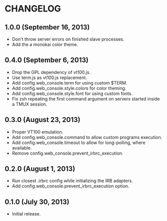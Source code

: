 # CHANGELOG

## 1.0.0 (September 16, 2013)

* Don't throw server errors on finished slave processes.
* Add the a monokai color theme.

## 0.4.0 (September 6, 2013)

* Drop the GPL dependency of vt100.js.
* Use term.js as vt100.js replacement.
* Add config.web_console.term for using custom $TERM.
* Add config.web_console.style.colors for color theming.
* Add config.web_console.style.font for using custom fonts.
* Fix zsh repeating the first command argument on servers started inside a TMUX session.

## 0.3.0 (August 23, 2013)

* Proper VT100 emulation.
* Add config.web_console.command to allow custom programs execution.
* Add config.web_console.timeout to allow for long-polling, where available.
* Remove config.web_console.prevent_irbrc_execution.

## 0.2.0 (August 1, 2013)

* Run closest .irbrc config while initializing the IRB adapters.
* Add config.web_console.prevent_irbrc_execution option.

## 0.1.0 (July 30, 2013)

* Initial release.
